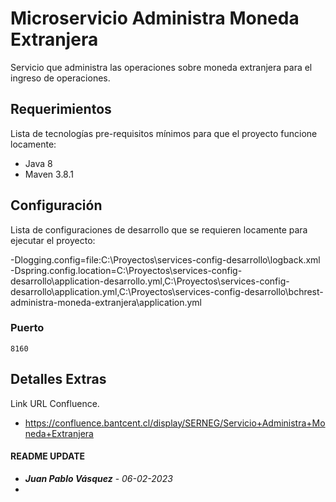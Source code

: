 # Microservicio Administra Moneda Extranjera

Servicio que administra las operaciones sobre moneda extranjera para el ingreso de operaciones.

## Requerimientos

Lista de tecnologías pre-requisitos mínimos para que el proyecto funcione locamente:
- Java 8
- Maven 3.8.1

## Configuración

Lista de configuraciones de desarrollo que se requieren locamente para ejecutar el proyecto:

-Dlogging.config=file:C:\Proyectos\services-config-desarrollo\logback.xml
-Dspring.config.location=C:\Proyectos\services-config-desarrollo\application-desarrollo.yml,C:\Proyectos\services-config-desarrollo\application.yml,C:\Proyectos\services-config-desarrollo\bchrest-administra-moneda-extranjera\application.yml

### Puerto
    8160

## Detalles Extras
Link URL Confluence.
- https://confluence.bantcent.cl/display/SERNEG/Servicio+Administra+Moneda+Extranjera

#### README UPDATE
* ***Juan Pablo Vásquez*** - *06-02-2023*
*



